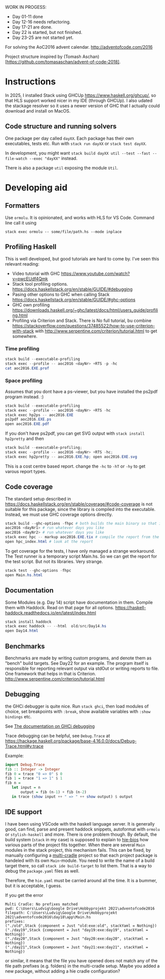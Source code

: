 WORK IN PROGESS: 
- Day 01-11 done
- Day 12-16 needs refactoring.
- Day 17-21 are done.
- Day 22 is started, but not finished.
- Day 23-25 are not started yet.

For solving the AoC2016 advent calendar. http://adventofcode.com/2016

Project structure inspired by (Tomash Aschan)[https://github.com/tomasaschan/advent-of-code-2018].

# Instructions

In 2025, I installed Stack using GHCUp https://www.haskell.org/ghcup/, so that HLS support worked nicer in my IDE (through GHCUp).
I also udated the stackage resolver so it uses a newer version of GHC that I actually could download and install on MacOS.

## Code structure and running solvers

One package per day called `dayXX`.
Each package has their own executables, tests etc. Run with `stack run dayXX` or `stack test dayXX`.

In development, you might want `stack build dayXX util --test --fast --file-watch --exec "dayXX"` instead.

There is also a package `util` exposing the module `Util`. 

# Developing aid

## Formatters

Use `ormolu`. It is opinionated, and works with HLS for VS Code. Command line call it using
```shell
stack exec ormolu -- some/file/path.hs --mode inplace
```


## Profiling Haskell

This is well developed, but good tutorials are hard to come by. I've seen this relevant reading:

- Video tutorial with GHC https://www.youtube.com/watch?v=pwcEUdf4Qmk
- Stack tool profiling options. https://docs.haskellstack.org/en/stable/GUIDE/#debugging 
- Pasing other options to GHC when calling Stack https://docs.haskellstack.org/en/stable/GUIDE/#ghc-options
- GHC own profiling https://downloads.haskell.org/~ghc/latest/docs/html/users_guide/profiling.html
- Profiling via Criterion and Stack. There is No full tutorial, bu combine https://stackoverflow.com/questions/37485522/how-to-use-criterion-with-stack with http://www.serpentine.com/criterion/tutorial.html to get somewhere.

### Time profiling
```powershell
stack build --executable-profiling
stack exec --profile -- aoc2016 <dayNr> +RTS -p -hc
cat aoc2016.EXE.prof
```

### Space profiling
Assumes that you dont have a ps-viewer, but you have installed the ps2pdf program instead. :)
```powershell
stack build --executable-profiling
stack exec --profile -- aoc2016 <dayNr> +RTS -hc
stack exec hp2ps -- aoc2016.EXE
ps2pdf aoc2016.EXE.ps
open aoc2016.EXE.pdf
```

If you don't have ps2pdf, you can get SVG  output with `stack install hp2pretty` and then
```powershell
stack build --executable-profiling;
stack exec --profile -- aoc2016 <dayNr> +RTS -hc; 
stack exec hp2pretty -- aoc2016.EXE.hp; open aoc2016.EXE.svg
```

This is a cost centre based report. change the `-hc` to `-hT` or `-hy` to get varous report types.

## Code coverage
The standard setup described in 
https://docs.haskellstack.org/en/stable/coverage/#code-coverage
is not suitable for this package, since the library is compiled into the executable.
Instead, we must use GHC coverage options directly.

```powershell
stack build --ghc-options -fhpc # both builds the main binary so that it emits coverage data when run
aoc2016 <dayNr1> # run whatever days you like
aoc2016 <dayNr2> # run whatever days you like
stack exec hpc -- markup aoc2016.EXE.tix # compile the report from the days you ran
open hpc_index.html # look at the report
```

To get coverage for the tests, I have only managed a strange workaround. The Test runner is a temporary script Main.hs. So we can get the report for the test script. But not its libraries. Very strange.

```powershell
stack test --ghc-options -fhpc
open Main.hs.html
```

## Documentation
Some Modules (e.g. Day 14) script have documentation in them. Compile them with Haddock.
Read on that page for all options. https://haskell-haddock.readthedocs.io/en/latest/index.html

```powershell
stack install haddock
stack exec haddock -- --html  old/src/Day14.hs
open Day14.html
```

## Benchmarks
Benchmarks are made by writing custom programs, and denote them as "bench" build targets. See Day22 for an example.
The program itself is responsible for reporting relevant output via stdOut or writing reports to file.
One framework that helps in that is Criterion. http://www.serpentine.com/criterion/tutorial.html

## Debugging

the GHCi debugger is quite nice. Run `stack ghci`, then load modules of choice, set breakpoints with `:break`, show available variables with `:show bindings` etc. 

See [The documentation on GHCi debugging](https://downloads.haskell.org/~ghc/latest/docs/html/users_guide/ghci.html#the-ghci-debugger)

Trace debugging can be helpful, see `Debug.Trace` at https://hackage.haskell.org/package/base-4.16.0.0/docs/Debug-Trace.html#v:trace

Example:

```haskell
import Debug.Trace
fib :: Integer -> Integer
fib 0 = trace "0 => 0" $ 0
fib 1 = trace "1 => 1" $ 1
fib n =
   let input = n
       output = fib (n-1) + fib (n-2)
   in trace (show input ++ " => " ++ show output) $ output
```


## IDE support
I have been using VSCode with the haskell language server. It is generally good, can find, parse and present haddock snippets, autoformat with `ormolu` or `stylish-haskell` and more.
There is one problem though. By default, the build system (`stack` in my case) is supposed to explain to [hie-bios](https://github.com/haskell/hie-bios`) how various parts of the project fits together.
When there are several `Main` modules in the stack project, this mechanism fails.
This can be fixed, by manually configuring a [multi-cradle](https://github.com/haskell/hie-bios#multi-cradle) project so that each project package is handeled with its own `Main`-module.
You need to write the name of a build target there, so call `stack ide build-target` to list them. That is a way to debug the `package.yaml` files as well.

Therefore, the `hie.yaml` must be carried around all the time. It is a bummer, but it is acceptable, I guess.

If you get the error 
```
Multi Cradle: No prefixes matched
pwd: C:\Users\Ludvig\Google Drive\Hobbyprojekt 2021\adventofcode2016
filepath: C:\Users\Ludvig\Google Drive\Hobbyprojekt 2021\adventofcode2016\day18\app\Main.hs
prefixes:
("./old",Stack {component = Just "old:exe:old", stackYaml = Nothing})
("./day19",Stack {component = Just "day19:exe:day19", stackYaml = Nothing})
("./day20",Stack {component = Just "day20:exe:day20", stackYaml = Nothing})
("./day21",Stack {component = Just "day21:exe:day21", stackYaml = Nothing})
```
or similar, it means that the file you have opened does not match any of the file path prefixes (e.g. folders) in the multi-cradle setup. Maybe you added a new package, without adding a hie cradle configuration?